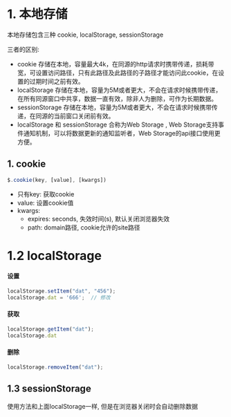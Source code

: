 # 1. 本地存储

本地存储包含三种 cookie, localStorage, sessionStorage

三者的区别:

* cookie 存储在本地，容量最大4k，在同源的http请求时携带传递，损耗带宽，可设置访问路径，只有此路径及此路径的子路径才能访问此cookie，在设置的过期时间之前有效。
* localStorage 存储在本地，容量为5M或者更大，不会在请求时候携带传递，在所有同源窗口中共享，数据一直有效，除非人为删除，可作为长期数据。
* sessionStorage 存储在本地，容量为5M或者更大，不会在请求时候携带传递，在同源的当前窗口关闭前有效。
* localStorage 和 sessionStorage 合称为Web Storage , Web Storage支持事件通知机制，可以将数据更新的通知监听者，Web Storage的api接口使用更方便。

## 1. cookie

```javascript
$.cookie(key, [value], [kwargs])
```

* 只有key: 获取cookie
* value: 设置cookie值
* kwargs:
  * expires: seconds, 失效时间(s), 默认关闭浏览器失效
  * path: domain路径, cookie允许的site路径

# 1.2 localStorage

#### 设置

```js
localStorage.setItem("dat", "456");
localStorage.dat = '666';  // 修改
```

#### 获取

```javascript
localStorage.getItem("dat");
localStorage.dat
```

#### 删除

```javascript
localStorage.removeItem("dat");
```

## 1.3 sessionStorage

使用方法和上面localStorage一样, 但是在浏览器关闭时会自动删除数据

